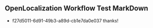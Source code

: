 ## OpenLocalization Workflow Test MarkDown
* f27d5011-6d91-49b3-a89d-cb1e7da0e037 thanks!

<!--HONumber=Sep16_HO1-->


